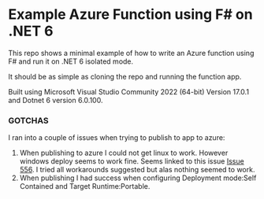 # Example Azure Function using F# on .NET 6

This repo shows a minimal example of how to write an Azure function using F# and run it on .NET 6 isolated mode.

It should be as simple as cloning the repo and running the function app.

Built using Microsoft Visual Studio Community 2022 (64-bit) Version 17.0.1 and Dotnet 6 version 6.0.100.

### GOTCHAS

I ran into a couple of issues when trying to publish to app to azure:
1. When publishing to azure I could not get linux to work. However windows deploy seems to work fine. Seems linked to this issue [Issue 556](https://github.com/Azure/azure-functions-dotnet-worker/issues/556). I tried all workarounds suggested but alas nothing seemed to work.
2. When publishing I had success when configuring Deployment mode:Self Contained and Target Runtime:Portable.

